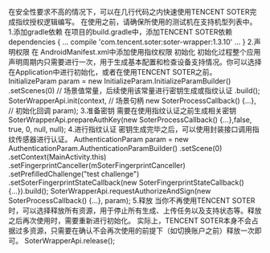 
在安全性要求不高的情况下，可以在几行代码之内快速使用TENCENT SOTER完成指纹授权逻辑编写。
在使用之前，请确保所使用的测试机在支持机型列表中。
1.添加gradle依赖
在项目的build.gradle中，添加TENCENT SOTER依赖
dependencies {
    ...
    compile 'com.tencent.soter:soter-wrapper:1.3.10'
    ...
}
2.声明权限
在 AndroidManifest.xml中添加使用指纹权限
<uses-permission android:name="android.permission.USE_FINGERPRINT"/>
初始化
初始化过程整个应用声明周期内只需要进行一次，用于生成基本配置和检查设备支持情况。你可以选择在Application中进行初始化，或者在使用TENCENT SOTER之前。
InitializeParam param = new InitializeParam.InitializeParamBuilder()
.setScenes(0) // 场景值常量，后续使用该常量进行密钥生成或指纹认证
.build();
SoterWrapperApi.init(context, // 场景句柄
new SoterProcessCallback<SoterProcessNoExtResult>() {...}, // 初始化回调
param);
3.准备密钥
需要在使用指纹认证之前生成相关密钥
SoterWrapperApi.prepareAuthKey(new SoterProcessCallback<SoterProcessKeyPreparationResult>() {...},false, true, 0, null, null);
4.进行指纹认证
密钥生成完毕之后，可以使用封装接口调用指纹传感器进行认证。
AuthenticationParam param = new AuthenticationParam.AuthenticationParamBuilder()
                                    .setScene(0)
                                    .setContext(MainActivity.this)
                                    .setFingerprintCanceller(mSoterFingerprintCanceller)
                                    .setPrefilledChallenge("test challenge")
                                    .setSoterFingerprintStateCallback(new SoterFingerprintStateCallback() {...}).build();
SoterWrapperApi.requestAuthorizeAndSign(new SoterProcessCallback<SoterProcessAuthenticationResult>() {...}, param);
5.释放
当你不再使用TENCENT SOTER时，可以选择释放所有资源，用于停止所有生成、上传任务以及支持状态等。释放之后再次使用时，需要重新进行初始化。 实际上，TENCENT SOTER本身不会占据过多资源，只需要在确认不会再次使用的前提下（如切换账户之前）释放一次即可。
SoterWrapperApi.release();

